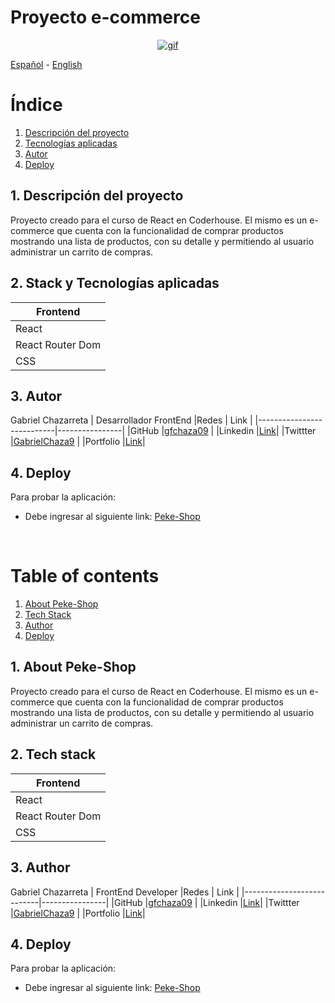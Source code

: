 # Proyecto e-commerce

<p align="center">
  <a href="https://ibb.co/fHzxg2S"><img src="/assets/peke-shop.gif" alt="gif" border="0"></a>
</p>

[Español](#ES) - [English](#EN)

<a name="ES"></a>

# Índice

1. [Descripción del proyecto](#descripcion)
2. [Tecnologías aplicadas](#tecnologias)
3. [Autor](#autor)
4. [Deploy](#deploy-es)

<a name="descripcion"></a>

## 1. Descripción del proyecto

Proyecto creado para el curso de React en Coderhouse. El mismo es un e-commerce que cuenta con la funcionalidad de comprar productos mostrando una lista de productos, con su detalle y permitiendo al usuario administrar un carrito de compras.

<a name="tecnologias"></a>

## 2. Stack y Tecnologías aplicadas

| Frontend         |
| ---------------- |
| React            |
| React Router Dom |
| CSS              |

<a name="autor"></a>

## 3. Autor

Gabriel Chazarreta | Desarrollador FrontEnd
|Redes | Link |
|---------------------------|----------------|
|GitHub |[gfchaza09](https://github.com/gfchaza09) |
|Linkedin |[Link](https://www.linkedin.com/in/gabriel-chazarreta/)|
|Twittter |[GabrielChaza9](https://twitter.com/GabrielChaza9) |
|Portfolio |[Link](https://portfolio-gfchaza.netlify.app/)|

<a name="deploy-es"></a>

## 4. Deploy

Para probar la aplicación:

- Debe ingresar al siguiente link:
  [Peke-Shop](https://gfchaza09.github.io/peke-shop/)

&nbsp;
&nbsp;

<a name="EN"></a>

# Table of contents

1. [About Peke-Shop](#description)
2. [Tech Stack](#stack)
3. [Author](#author)
4. [Deploy](#deploy-en)

<a name="description"></a>

## 1. About Peke-Shop

Proyecto creado para el curso de React en Coderhouse. El mismo es un e-commerce que cuenta con la funcionalidad de comprar productos mostrando una lista de productos, con su detalle y permitiendo al usuario administrar un carrito de compras.

<a name="stack"></a>

## 2. Tech stack

| Frontend         |
| ---------------- |
| React            |
| React Router Dom |
| CSS              |

<a name="author"></a>

## 3. Author

Gabriel Chazarreta | FrontEnd Developer
|Redes | Link |
|---------------------------|----------------|
|GitHub |[gfchaza09](https://github.com/gfchaza09) |
|Linkedin |[Link](https://www.linkedin.com/in/gabriel-chazarreta/)|
|Twittter |[GabrielChaza9](https://twitter.com/GabrielChaza9) |
|Portfolio |[Link](https://portfolio-gfchaza.netlify.app/)|

<a name="deploy-en"></a>

## 4. Deploy

Para probar la aplicación:

- Debe ingresar al siguiente link:
  [Peke-Shop](https://gfchaza09.github.io/peke-shop/)
